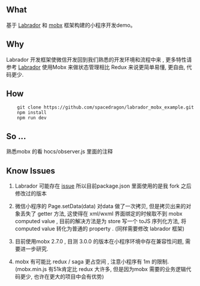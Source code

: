 ## What
基于 [Labrador](https://github.com/maichong/labrador) 和 [mobx](https://mobx.js.org/index.html) 框架构建的小程序开发demo。

## Why 
Labrador 开发框架使微信开发回到我们熟悉的开发环境和流程中来 ,  更多特性请参考 [Labrador](https://github.com/maichong/labrador)
使用Mobx 来做状态管理相比 Redux 来说更简单易懂, 更自由,  代码更少.

## How  

```
	git clone https://github.com/spacedragon/labrador_mobx_example.git
	npm install
	npm run dev
```

## So ...
熟悉mobx 的看 hocs/observer.js  里面的注释

## Know Issues
1. Labrador 可能存在 [issue](https://github.com/maichong/labrador/issues/35)  所以目前package.json 里面使用的是我 fork 之后修改过的版本

2. 微信小程序的 Page.setData(data)  对data 做了一次拷贝, 但是拷贝出来的对象丢失了 getter 方法, 这使得在 xml/wxml 界面绑定的时候取不到 mobx computed value ,  目前的解决方法是为 store 写一个 toJS 序列化方法, 将 computed value 转化为普通的 property .  (同样需要修改 labrador 框架)
3. 目前使用mobx 2.7.0  , 目测 3.0.0  的版本在小程序环境中存在兼容性问题, 需要进一步研究.
4. mobx 有可能比  redux / saga  更占空间 ,  注意小程序有 1m 的限制.  (mobx.min.js 有51k肯定比 redux 大许多, 但是因为mobx 需要的业务逻辑代码更少, 也许在更大的项目中会有优势)



